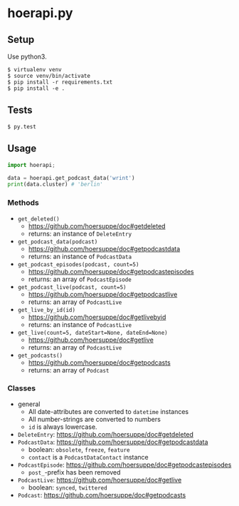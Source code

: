 # hoerapi.py

## Setup

Use python3.

```
$ virtualenv venv
$ source venv/bin/activate
$ pip install -r requirements.txt
$ pip install -e .
```

## Tests
```
$ py.test
```

## Usage
```python
import hoerapi;

data = hoerapi.get_podcast_data('wrint')
print(data.cluster) # 'berlin'
```

### Methods
* `get_deleted()`
  * https://github.com/hoersuppe/doc#getdeleted
  * returns: an instance of `DeleteEntry`
* `get_podcast_data(podcast)`
  * https://github.com/hoersuppe/doc#getpodcastdata
  * returns: an instance of `PodcastData`
* `get_podcast_episodes(podcast, count=5)`
  * https://github.com/hoersuppe/doc#getpodcastepisodes
  * returns: an array of `PodcastEpisode`
* `get_podcast_live(podcast, count=5)`
  * https://github.com/hoersuppe/doc#getpodcastlive
  * returns: an array of `PodcastLive`
* `get_live_by_id(id)`
  * https://github.com/hoersuppe/doc#getlivebyid
  * returns: an instance of `PodcastLive`
* `get_live(count=5, dateStart=None, dateEnd=None)`
  * https://github.com/hoersuppe/doc#getlive
  * returns: an array of `PodcastLive`
* `get_podcasts()`
  * https://github.com/hoersuppe/doc#getpodcasts
  * returns: an array of `Podcast`


### Classes
* general
  * All date-attributes are converted to `datetime` instances
  * All number-strings are converted to numbers
  * `id` is always lowercase.
* `DeleteEntry`: https://github.com/hoersuppe/doc#getdeleted
* `PodcastData`: https://github.com/hoersuppe/doc#getpodcastdata
  * boolean: `obsolete`, `freeze`, `feature`
  * `contact` is a `PodcastDataContact` instance
* `PodcastEpisode`: https://github.com/hoersuppe/doc#getpodcastepisodes
  * `post_`-prefix has been removed
* `PodcastLive`: https://github.com/hoersuppe/doc#getlive
  * boolean: `synced`, `twittered`
* `Podcast`: https://github.com/hoersuppe/doc#getpodcasts
